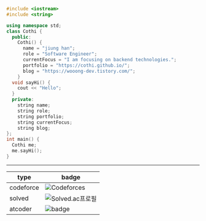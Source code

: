 ```c++
#include <iostream>
#include <string>

using namespace std;
class Cothi {
  public:
    Cothi() {
      name = "jiung han";
      role = "Software Engineer";
      currentFocus = "I am focusing on backend technologies.";
      portfolio = "https://cothi.github.io/";
      blog = "https://wooong-dev.tistory.com/";
    }
  void sayHi() {
    cout << "Hello";
  }
  private:
    string name;
    string role;
    string portfolio;
    string currentFocus;
    string blog;
};
int main() {
  Cothi me;
  me.sayHi();
}
```

---

| type      | badge                                                                             |
| --------- | --------------------------------------------------------------------------------- |
| codeforce | ![Codeforces](https://badges.joonhyung.xyz/codeforces/cothi.svg)                  |
| solved    | ![Solved.ac프로필](http://mazassumnida.wtf/api/mini/generate_badge?boj=codethinking) |
| atcoder   | ![badge](https://crackersamdjam.ca/badges/Atcoder/cothi)                          |
